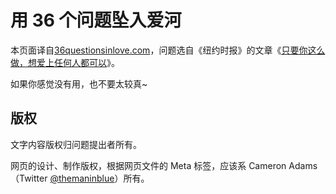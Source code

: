 # 用 36 个问题坠入爱河

本页面译自[36questionsinlove.com](http://36questionsinlove.com/)，问题选自《纽约时报》的文章《[只要你这么做，想爱上任何人都可以](https://www.nytimes.com/2015/01/11/style/modern-love-to-fall-in-love-with-anyone-do-this.html)》。



如果你感觉没有用，也不要太较真~



## 版权

文字内容版权归问题提出者所有。



网页的设计、制作版权，根据网页文件的 Meta 标签，应该系 Cameron Adams （Twitter [@themaninblue](https://twitter.com/themaninblue)）所有。

